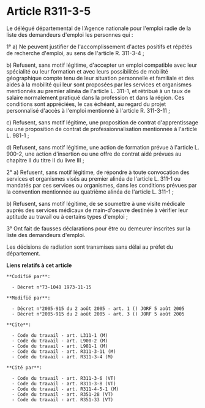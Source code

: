 # Article R311-3-5

Le délégué départemental de l'Agence nationale pour l'emploi radie de la liste des demandeurs d'emploi les personnes qui :

1° a) Ne peuvent justifier de l'accomplissement d'actes positifs et répétés de recherche d'emploi, au sens de l'article R.
311-3-4 ;

b) Refusent, sans motif légitime, d'accepter un emploi compatible avec leur spécialité ou leur formation et avec leurs
possibilités de mobilité géographique compte tenu de leur situation personnelle et familiale et des aides à la mobilité qui
leur sont proposées par les services et organismes mentionnés au premier alinéa de l'article L. 311-1, et rétribué à un taux
de salaire normalement pratiqué dans la profession et dans la région. Ces conditions sont appréciées, le cas échéant, au
regard du projet personnalisé d'accès à l'emploi mentionné à l'article R. 311-3-11 ;

c) Refusent, sans motif légitime, une proposition de contrat d'apprentissage ou une proposition de contrat de
professionnalisation mentionnée à l'article L. 981-1 ;

d) Refusent, sans motif légitime, une action de formation prévue à l'article L. 900-2, une action d'insertion ou une offre de
contrat aidé prévues au chapitre II du titre II du livre III ;

2° a) Refusent, sans motif légitime, de répondre à toute convocation des services et organismes visés au premier alinéa de
l'article L. 311-1 ou mandatés par ces services ou organismes, dans les conditions prévues par la convention mentionnée au
quatrième alinéa de l'article L. 311-1 ;

b) Refusent, sans motif légitime, de se soumettre à une visite médicale auprès des services médicaux de main-d'oeuvre
destinée à vérifier leur aptitude au travail ou à certains types d'emploi ;

3° Ont fait de fausses déclarations pour être ou demeurer inscrites sur la liste des demandeurs d'emploi.

Les décisions de radiation sont transmises sans délai au préfet du département.

**Liens relatifs à cet article**

	**Codifié par**:

	  - Décret n°73-1048 1973-11-15

	**Modifié par**:

	  - Décret n°2005-915 du 2 août 2005 - art. 1 () JORF 5 août 2005
	  - Décret n°2005-915 du 2 août 2005 - art. 3 () JORF 5 août 2005

	**Cite**:

	  - Code du travail - art. L311-1 (M)
	  - Code du travail - art. L900-2 (M)
	  - Code du travail - art. L981-1 (M)
	  - Code du travail - art. R311-3-11 (M)
	  - Code du travail - art. R311-3-4 (M)

	**Cité par**:

	  - Code du travail - art. R311-3-6 (VT)
	  - Code du travail - art. R311-3-8 (VT)
	  - Code du travail - art. R311-4-5-1 (M)
	  - Code du travail - art. R351-28 (VT)
	  - Code du travail - art. R351-33 (VT)
